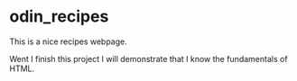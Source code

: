 # odin_recipes

 This is a nice recipes webpage.

Went I finish this project I will demonstrate that I know the fundamentals of HTML.

 